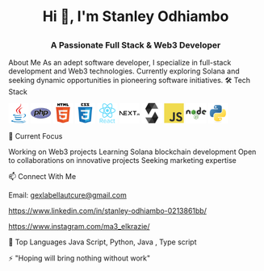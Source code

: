<h1 align="center">Hi 👋, I'm Stanley Odhiambo </h1> <h2 aka Matatu Kraze </h2>
<h3 align="center">A Passionate Full Stack & Web3 Developer</h3>
About Me
As an adept software developer, I specialize in full-stack development and Web3 technologies. Currently exploring Solana and seeking dynamic opportunities in pioneering software initiatives.
🛠️ Tech Stack
<p align="left">
<img src="https://raw.githubusercontent.com/devicons/devicon/master/icons/java/java-original.svg" alt="java" width="40" height="40"/>
<img src="https://raw.githubusercontent.com/devicons/devicon/master/icons/php/php-original.svg" alt="php" width="40" height="40"/>
<img src="https://raw.githubusercontent.com/devicons/devicon/master/icons/html5/html5-original-wordmark.svg" alt="html5" width="40" height="40"/>
<img src="https://raw.githubusercontent.com/devicons/devicon/master/icons/css3/css3-original-wordmark.svg" alt="css3" width="40" height="40"/>
<img src="https://raw.githubusercontent.com/devicons/devicon/master/icons/react/react-original-wordmark.svg" alt="react" width="40" height="40"/>
<img src="https://raw.githubusercontent.com/devicons/devicon/master/icons/nextjs/nextjs-original-wordmark.svg" alt="nextjs" width="40" height="40"/>
<img src="https://raw.githubusercontent.com/devicons/devicon/master/icons/solidity/solidity-original.svg" alt="solidity" width="40" height="40"/>
<img src="https://raw.githubusercontent.com/devicons/devicon/master/icons/javascript/javascript-original.svg" alt="javascript" width="40" height="40"/>
<img src="https://raw.githubusercontent.com/devicons/devicon/master/icons/nodejs/nodejs-original-wordmark.svg" alt="nodejs" width="40" height="40"/>
<img src="https://raw.githubusercontent.com/devicons/devicon/master/icons/python/python-original.svg" alt="python" width="40" height="40"/>
</p>
🔭 Current Focus

Working on Web3 projects
Learning Solana blockchain development
Open to collaborations on innovative projects
Seeking marketing expertise

📫 Connect With Me

Email: gexlabellautcure@gmail.com

https://www.linkedin.com/in/stanley-odhiambo-0213861bb/

https://www.instagram.com/ma3_elkrazie/

🌟 Top Languages
Java Script, Python, Java , Type script

⚡ "Hoping will bring nothing without work"
